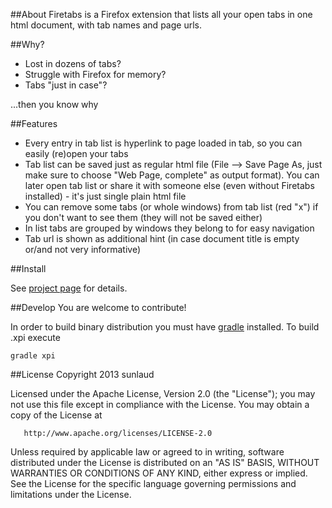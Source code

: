 ##About
Firetabs is a Firefox extension that lists all your open tabs in one html document, with tab names and page urls.


##Why?
* Lost in dozens of tabs?
* Struggle with Firefox for memory?
* Tabs "just in case"?

...then you know why

##Features
* Every entry in tab list is hyperlink to page loaded in tab, so you can easily (re)open your tabs
* Tab list can be saved just as regular html file (File --> Save Page As, just make sure to choose "Web Page, complete" as output format). You can later open tab list or share it with someone else (even without Firetabs installed) - it's just single plain html file
* You can remove some tabs (or whole windows) from tab list (red "x") if you don't want to see them (they will not be saved either)
* In list tabs are grouped by windows they belong to for easy navigation
* Tab url is shown as additional hint (in case document title is empty or/and not very informative)

##Install

See [project page](http://sunlaud.github.com/firetabs) for details.

##Develop
You are welcome to contribute!

In order to build binary distribution you must have <a href="http://www.gradle.org">gradle</a> installed.
To build .xpi execute

    gradle xpi

##License
   Copyright 2013 sunlaud

   Licensed under the Apache License, Version 2.0 (the "License");
   you may not use this file except in compliance with the License.
   You may obtain a copy of the License at

       http://www.apache.org/licenses/LICENSE-2.0

   Unless required by applicable law or agreed to in writing, software
   distributed under the License is distributed on an "AS IS" BASIS,
   WITHOUT WARRANTIES OR CONDITIONS OF ANY KIND, either express or implied.
   See the License for the specific language governing permissions and
   limitations under the License.
